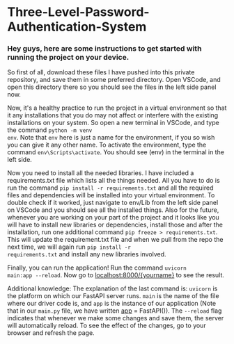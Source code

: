 # Three-Level-Password-Authentication-System

### Hey guys, here are some instructions to get started with running the project on your device.


So first of all, download these files I have pushed into this private repository, and save them in some preferred directory. Open VSCode, and open this directory there so you should see the files in the left side panel now. 

Now, it's a healthy practice to run the project in a virtual environment so that it any installations that you do may not affect or interfere with the existing installations on your system. So open a new terminal in VSCode, and type the command <code>python -m venv env</code>. Note that <code>env</code> here is just a name for the environment, if you so wish you can give it any other name. To activate the environment, type the command <code>env\Scripts\activate</code>. You should see (env) in the terminal in the left side.

Now you need to install all the needed libraries. I have included a requirements.txt file which lists all the things needed. All you have to do is run the command <code>pip install -r requirements.txt</code> and all the required files and dependencies will be installed into your virtual environment. To double check if it worked, just navigate to env/Lib from the left side panel on VSCode and you should see all the installed things. Also for the future, whenever you are working on your part of the project and it looks like you will have to install new libraries or dependencies, install those and after the installation, run one additional command <code>pip freeze > requirements.txt</code>. This will update the requirement.txt file and when we pull from the repo the next time, we will again run <code>pip install -r requirements.txt</code> and install any new libraries involved. 

Finally, you can run the application! Run the command <code>uvicorn main:app --reload</code>. Now go to <ins>localhost:8000/{yourname}</ins> to see the result. 

Additional knowledge: 
The explanation of the last command is: <code>uvicorn</code> is the platform on which our FastAPI server runs. <code>main</code> is the name of the file where our driver code is, and <code>app</code> is the instance of our application (Note that in our <code>main.py</code> file, we have written <ins>app</ins> = FastAPI()). The <code>--reload</code> flag indicates that whenever we make some changes and save them, the server will automatically reload. To see the effect of the changes, go to your browser and refresh the page. 
